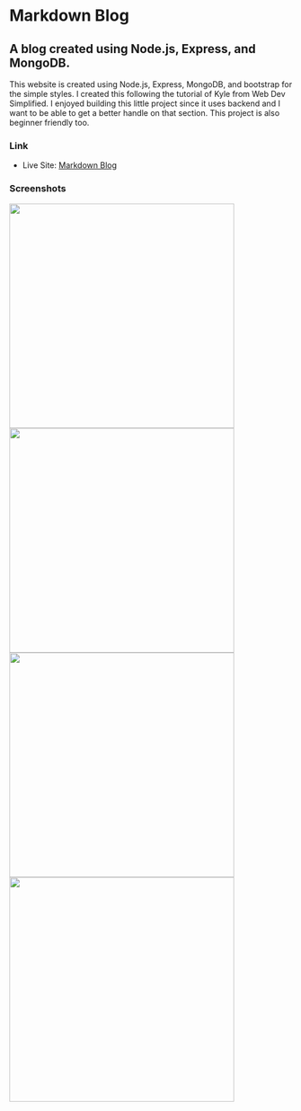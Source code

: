 <h1>Markdown Blog</h1>

<h2>A blog created using Node.js, Express, and MongoDB.</h2>

<p>This website is created using Node.js, Express, MongoDB, and bootstrap for the simple styles. I created this following the tutorial of Kyle from Web Dev Simplified. I enjoyed building this little project since it uses backend and I want to be able to get a better handle on that section. This project is also beginner friendly too.</p>

### Link

- Live Site: [Markdown Blog]()

### Screenshots

<img src="/screenshots/img-1" width="400"><img src="/screenshots/img-2" width="400">
<img src="/screenshots/img-3" width="400"><img src="/screenshots/img-4" width="400">
